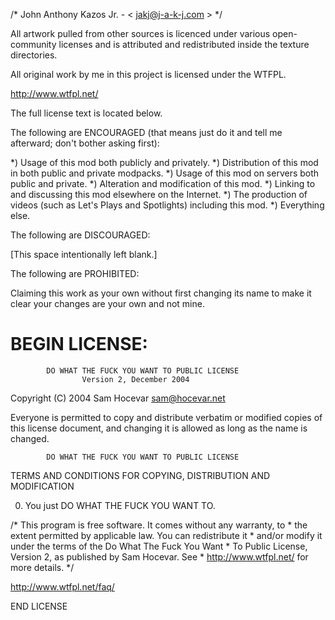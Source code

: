 /* John Anthony Kazos Jr. - < jakj@j-a-k-j.com > */

All artwork pulled from other sources is licenced under various open-community licenses and is attributed and redistributed inside the texture directories.

All original work by me in this project is licensed under the WTFPL.

http://www.wtfpl.net/

The full license text is located below.

The following are ENCOURAGED (that means just do it and tell me afterward; don't bother asking first):

*) Usage of this mod both publicly and privately.
*) Distribution of this mod in both public and private modpacks.
*) Usage of this mod on servers both public and private.
*) Alteration and modification of this mod.
*) Linking to and discussing this mod elsewhere on the Internet.
*) The production of videos (such as Let's Plays and Spotlights) including this mod.
*) Everything else.

The following are DISCOURAGED:

[This space intentionally left blank.]

The following are PROHIBITED:

Claiming this work as your own without first changing its name to make it clear your changes are your own and not mine.

BEGIN LICENSE:
=============

            DO WHAT THE FUCK YOU WANT TO PUBLIC LICENSE
                    Version 2, December 2004

 Copyright (C) 2004 Sam Hocevar <sam@hocevar.net>

 Everyone is permitted to copy and distribute verbatim or modified
 copies of this license document, and changing it is allowed as long
 as the name is changed.

            DO WHAT THE FUCK YOU WANT TO PUBLIC LICENSE
   TERMS AND CONDITIONS FOR COPYING, DISTRIBUTION AND MODIFICATION

  0. You just DO WHAT THE FUCK YOU WANT TO.

/* This program is free software. It comes without any warranty, to
     * the extent permitted by applicable law. You can redistribute it
     * and/or modify it under the terms of the Do What The Fuck You Want
     * To Public License, Version 2, as published by Sam Hocevar. See
     * http://www.wtfpl.net/ for more details. */

http://www.wtfpl.net/faq/

END LICENSE

